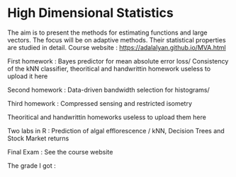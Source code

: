 # High Dimensional Statistics

The aim is to present the methods for estimating functions and large vectors. The focus will be on adaptive methods. Their statistical properties are studied in detail.
Course website : https://adalalyan.github.io/MVA.html

First homework : Bayes predictor for mean absolute error loss/ Consistency of the kNN classifier, theoritical and handwrittin homework useless to upload it here

Second homework : Data-driven bandwidth selection for histograms/

Third homework : Compressed sensing and restricted isometry

Theoritical and handwrittin homeworks useless to upload them here

Two labs in R : Prediction of algal efflorescence /  kNN, Decision Trees and Stock Market returns

Final Exam : See the course website

The grade I got : 
